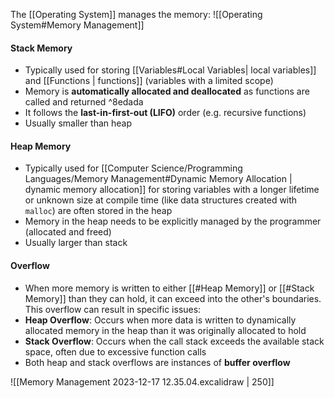 The [[Operating System]] manages the memory:
![[Operating System#Memory Management]]

#### Stack Memory
- Typically used for storing [[Variables#Local Variables| local variables]] and [[Functions | functions]] (variables with a limited scope)
- Memory is **automatically allocated and deallocated** as functions are called and returned ^8edada
- It follows the **last-in-first-out (LIFO)** order (e.g. recursive functions)
- Usually smaller than heap

#### Heap Memory
- Typically used for [[Computer Science/Programming Languages/Memory Management#Dynamic Memory Allocation | dynamic memory allocation]] for storing variables with a longer lifetime or unknown size at compile time (like data structures created with `malloc`) are often stored in the heap
- Memory in the heap needs to be explicitly managed by the programmer (allocated and freed)
- Usually larger than stack

#### Overflow
- When more memory is written to either [[#Heap Memory]] or [[#Stack Memory]]  than they can hold, it can exceed into the other's boundaries. This overflow can result in specific issues:
- **Heap Overflow**: Occurs when more data is written to dynamically allocated memory in the heap than it was originally allocated to hold
- **Stack Overflow**: Occurs when the call stack exceeds the available stack space, often due to excessive function calls
- Both heap and stack overflows are instances of **buffer overflow**

![[Memory Management 2023-12-17 12.35.04.excalidraw | 250]]

